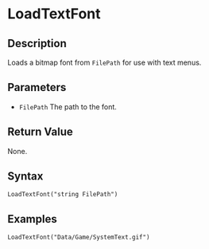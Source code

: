 # LoadTextFont

## Description
Loads a bitmap font from `FilePath` for use with text menus.

## Parameters
- `FilePath`
The path to the font.

## Return Value
None.

## Syntax
```
LoadTextFont("string FilePath")
```

## Examples
```
LoadTextFont("Data/Game/SystemText.gif")
```